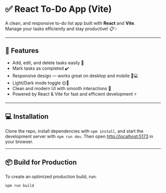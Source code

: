 # ✅ React To-Do App (Vite)

A clean, and responsive to-do list app built with **React** and **Vite**.  
Manage your tasks efficiently and stay productive! 📋✨

---

## 🚀 Features

- Add, edit, and delete tasks easily 📝  
- Mark tasks as completed ✔️  
- Responsive design — works great on desktop and mobile 📱💻  
- Light/Dark mode toggle 🌞🌙  
- Clean and modern UI with smooth interactions 🎨  
- Powered by React & Vite for fast and efficient development ⚡  

---

## 💻 Installation

Clone the repo, install dependencies with `npm install`, and start the development server with `npm run dev`. Then open [http://localhost:5173](http://localhost:5173) in your browser.

---

## 📦 Build for Production

To create an optimized production build, run:  
```bash
npm run build
